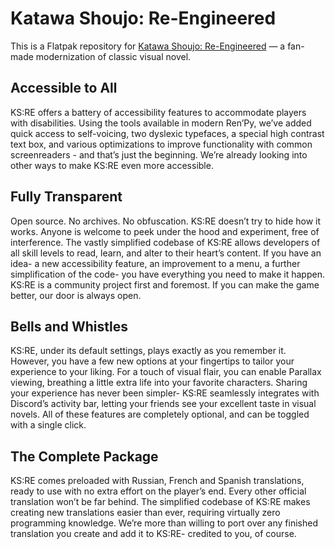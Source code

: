 # Katawa Shoujo: Re-Engineered

This is a Flatpak repository for [Katawa Shoujo: Re-Engineered](https://www.fhs.sh/projects) — a fan-made
modernization of classic visual novel.

## Accessible to All

KS:RE offers a battery of accessibility features to accommodate players with disabilities. Using the tools available
in modern Ren’Py, we’ve added quick access to self-voicing, two dyslexic typefaces, a special high contrast text box,
and various optimizations to improve functionality with common screenreaders - and that’s just the beginning. We’re
already looking into other ways to make KS:RE even more accessible.

## Fully Transparent

Open source. No archives. No obfuscation. KS:RE doesn’t try to hide how it works. Anyone is welcome to peek under the hood
and experiment, free of interference. The vastly simplified codebase of KS:RE allows developers of all skill levels to read,
learn, and alter to their heart’s content. If you have an idea- a new accessibility feature, an improvement to a menu, a
further simplification of the code- you have everything you need to make it happen. KS:RE is a community project first and
foremost. If you can make the game better, our door is always open.

## Bells and Whistles

KS:RE, under its default settings, plays exactly as you remember it. However, you have a few new options at your fingertips
to tailor your experience to your liking. For a touch of visual flair, you can enable Parallax viewing, breathing a little
extra life into your favorite characters. Sharing your experience has never been simpler- KS:RE seamlessly integrates with
Discord’s activity bar, letting your friends see your excellent taste in visual novels. All of these features are completely
optional, and can be toggled with a single click.

## The Complete Package

KS:RE comes preloaded with Russian, French and Spanish translations, ready to use with no extra effort on the player’s end. Every other
official translation won’t be far behind. The simplified codebase of KS:RE makes creating new translations easier than ever,
requiring virtually zero programming knowledge. We’re more than willing to port over any finished translation you create and
add it to KS:RE- credited to you, of course.
